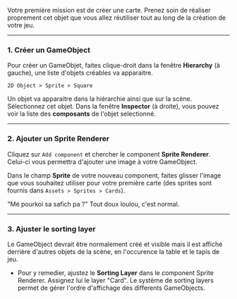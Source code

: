 Votre première mission est de créer une carte. Prenez soin de réaliser proprement cet objet que vous allez réutiliser tout au long de la création de votre jeu.

---
### 1. Créer un GameObject
Pour créer un GameObjet, faites clique-droit dans la fenêtre **Hierarchy** (à gauche), une liste d'objets créables va apparaitre.

`2D Object > Sprite > Square`

Un objet va apparaitre dans la hiérarchie ainsi que sur la scène. Sélectionnez cet objet.
Dans la fenêtre **Inspector** (à droite), vous pouvez voir la liste des **composants** de l'objet selectionné.

---
### 2. Ajouter un Sprite Renderer
Cliquez sur `Add component` et chercher le component **Sprite Renderer**. Celui-ci vous permettra d'ajouter une image à votre GameObject.

Dans le champ **Sprite** de votre nouveau component, faites glisser l'image que vous souhaitez utiliser pour votre première carte (des sprites sont fournis dans `Assets > Sprites > Cards`).

"Mé pourkoi sa safich pa ?" Tout doux loulou, c'est normal.

---
### 3. Ajuster le sorting layer
Le GameObject devrait être normalement créé et visible mais il est affiché derrière d'autres objets de la scène, en l'occurence la table et le tapis de jeu.
- Pour y remedier, ajustez le **Sorting Layer** dans le component Sprite Renderer. Assignez lui le layer "Card".
Le système de sorting layers permet de gérer l'ordre d'affichage des differents GameObjects.